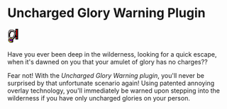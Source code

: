 # Uncharged Glory Warning Plugin

![Uncharged glory warning icon](icon.png)

Have you ever been deep in the wilderness, looking for a quick escape, when it's dawned on you that your amulet of glory has no charges??

Fear not! With the *Uncharged Glory Warning plugin*, you'll never be surprised by that unfortunate scenario again! Using patented annoying overlay technology, you'll immediately be warned upon stepping into the wilderness if you have only uncharged glories on your person.
